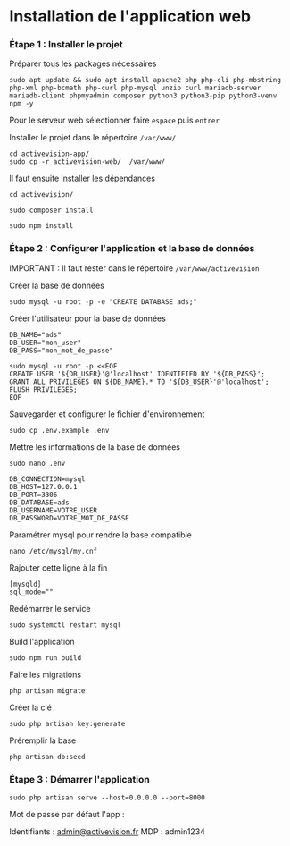 # Installation de l'application web

### Étape 1 : Installer le projet

Préparer tous les packages nécessaires
```
sudo apt update && sudo apt install apache2 php php-cli php-mbstring php-xml php-bcmath php-curl php-mysql unzip curl mariadb-server mariadb-client phpmyadmin composer python3 python3-pip python3-venv npm -y
```
Pour le serveur web sélectionner faire `espace` puis `entrer`

Installer le projet dans le répertoire `/var/www/`
```
cd activevision-app/
sudo cp -r activevision-web/  /var/www/
```
Il faut ensuite installer les dépendances 
```
cd activevision/
```
```
sudo composer install
```
```
sudo npm install
```
### Étape 2 : Configurer l'application et la base de données

IMPORTANT : Il faut rester dans le répertoire `/var/www/activevision`

Créer la base de données
```
sudo mysql -u root -p -e "CREATE DATABASE ads;"
```

Créer l'utilisateur pour la base de données
```
DB_NAME="ads"
DB_USER="mon_user"
DB_PASS="mon_mot_de_passe"

sudo mysql -u root -p <<EOF
CREATE USER '${DB_USER}'@'localhost' IDENTIFIED BY '${DB_PASS}';
GRANT ALL PRIVILEGES ON ${DB_NAME}.* TO '${DB_USER}'@'localhost';
FLUSH PRIVILEGES;
EOF
```

Sauvegarder et configurer le fichier d'environnement
```
sudo cp .env.example .env
```
Mettre les informations de la base de données
```
sudo nano .env
```
```
DB_CONNECTION=mysql
DB_HOST=127.0.0.1
DB_PORT=3306
DB_DATABASE=ads
DB_USERNAME=VOTRE_USER
DB_PASSWORD=VOTRE_MOT_DE_PASSE
```

Paramétrer mysql pour rendre la base compatible
```
nano /etc/mysql/my.cnf
```

Rajouter cette ligne à la fin
```
[mysqld]
sql_mode=""
```
Redémarrer le service
```
sudo systemctl restart mysql
```

Build l'application
```
sudo npm run build
```

Faire les migrations
```
php artisan migrate
```

Créer la clé 
```
sudo php artisan key:generate
```

Préremplir la base 
```
php artisan db:seed
```

### Étape 3 : Démarrer l'application 
```
sudo php artisan serve --host=0.0.0.0 --port=8000
```

Mot de passe par défaut l'app :

Identifiants : admin@activevision.fr
MDP : admin1234
